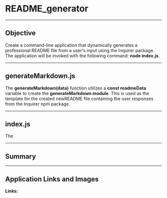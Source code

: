 # README_generator
___ 
## Objective
Create a command-line application that dynamically generates a professional README file from a user's input using the Inquirer package. The application will be invoked with the following command: **node index.js**.
___
## generateMarkdown.js
The **generateMarkdown(data)** function utilizes a **const readmeData** variable to create the **generateMarkdown module**.  This is used as the template for the created newREADME file containing the user responses from the Inquirer npm package.    
___
## index.js
The

___
## Summary

___
## Application Links and Images  
**Links:**